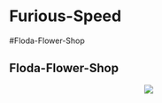 # Furious-Speed
#Floda-Flower-Shop
<h2>Floda-Flower-Shop</h2>

<p align="center">
  <img src="https://user-images.githubusercontent.com/90233553/188746790-b32a7814-0ade-4b8f-ab32-89e78886bb0f.PNG"/>
</p>
